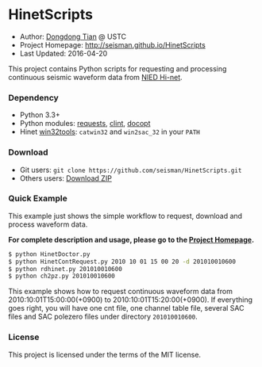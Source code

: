 # HinetScripts

- Author: [Dongdong Tian](https://github.com/seisman) @ USTC
- Project Homepage: http://seisman.github.io/HinetScripts
- Last Updated: 2016-04-20

This project contains Python scripts for requesting and processing continuous seismic waveform data from [NIED Hi-net][].


### Dependency

- Python 3.3+
- Python modules:
  [requests](http://docs.python-requests.org),
  [clint](https://github.com/kennethreitz/clint),
  [docopt](http://docopt.org/)
- Hinet [win32tools][]: `catwin32` and `win2sac_32` in your `PATH`


### Download

- Git users: `git clone https://github.com/seisman/HinetScripts.git`
- Others users: [Download ZIP](https://github.com/seisman/HinetScripts/archive/master.zip)


### Quick Example

This example just shows the simple workflow to request, download and process waveform data.

**For complete description and usage, please go to the [Project Homepage](http://seisman.github.io/HinetScripts/).**

~~~bash
$ python HinetDoctor.py
$ python HinetContRequest.py 2010 10 01 15 00 20 -d 201010010600
$ python rdhinet.py 201010010600
$ python ch2pz.py 201010010600
~~~

This example shows how to request continuous waveform data from 2010:10:01T15:00:00(+0900) to 2010:10:01T15:20:00(+0900).
If everything goes right, you will have one cnt file, one channel table file,
several SAC files and SAC polezero files under directory `201010010600`.

### License

This project is licensed under the terms of the MIT license.

[win32tools]: https://hinetwww11.bosai.go.jp/auth/manual/dlDialogue.php?r=win32tools
[NIED Hi-net]: http://www.hinet.bosai.go.jp
